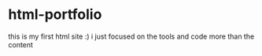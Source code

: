 # html-portfolio
this is my first html site :) i just focused on the tools and code more than the content
